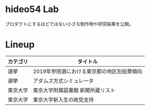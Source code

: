 # hideo54 Lab

プロダクトにするほどではない小さな制作物や研究結果を公開。

# Lineup

| カテゴリ | タイトル |
| --- | --- |
| 選挙 | 2019年参院選における東京都の地区別投票傾向 |
| 選挙 | アダムズ方式シミュレータ |
| 東京大学 | 東京大学附属図書館 新聞所蔵リスト |
| 東京大学 | 東京大学新入生の政党支持 |
